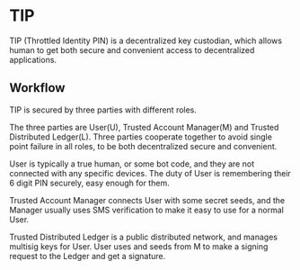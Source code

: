 # TIP

TIP (Throttled Identity PIN) is a decentralized key custodian, which allows human to get both secure and convenient access to decentralized applications.

## Workflow

TIP is secured by three parties with different roles.

The three parties are User(U), Trusted Account Manager(M) and Trusted Distributed Ledger(L). Three parties cooperate together to avoid single point failure in all roles, to be both decentralized secure and convenient.

User is typically a true human, or some bot code, and they are not connected with any specific devices. The duty of User is remembering their 6 digit PIN securely, easy enough for them.

Trusted Account Manager connects User with some secret seeds, and the Manager usually uses SMS verification to make it easy to use for a normal User.

Trusted Distributed Ledger is a public distributed network, and manages multisig keys for User. User uses and seeds from M to make a signing request to the Ledger and get a signature.
